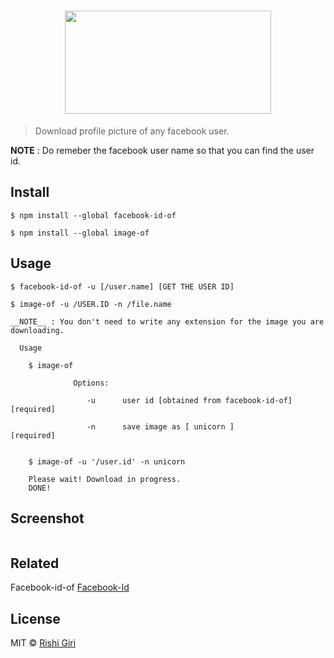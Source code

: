 <h1 align="center">
<img width="330" height="165" src="http://rishigiri.com/github/fbimg.png"></img>
<br>
</h1>

> Download profile picture of any facebook user.

__NOTE__ : Do remeber the facebook user name so that you can find the user id.

## Install

```
$ npm install --global facebook-id-of

$ npm install --global image-of
```

## Usage

```
$ facebook-id-of -u [/user.name] [GET THE USER ID]

$ image-of -u /USER.ID -n /file.name

__NOTE__ : You don't need to write any extension for the image you are downloading.

  Usage

    $ image-of

              Options:

                 -u      user id [obtained from facebook-id-of]         [required]

                 -n      save image as [ unicorn ]               [required]


    $ image-of -u '/user.id' -n unicorn 

    Please wait! Download in progress.
    DONE!

```
## Screenshot

<img src="http://rishigiri.com/github/soon.png" alt="">

## Related

Facebook-id-of [Facebook-Id](https://github.com/CodeDotJS/facebook-id-of)


## License

MIT © [Rishi Giri](http://rishigiri.com)
